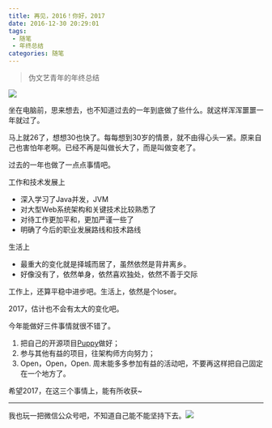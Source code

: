 ```yaml
---
title: 再见，2016！你好，2017
date: 2016-12-30 20:29:01
tags: 
 - 随笔
 - 年终总结
categories: 随笔
---
```

<blockquote>
伪文艺青年的年终总结
</blockquote>

![](http://o9z6i1a1s.bkt.clouddn.com/2017-b.jpg)

<!--more-->

坐在电脑前，思来想去，也不知道过去的一年到底做了些什么。就这样浑浑噩噩一年就过了。

马上就26了，想想30也快了。每每想到30岁的情景，就不由得心头一紧。原来自己也害怕年老啊。已经不再是叫做长大了，而是叫做变老了。

过去的一年也做了一点点事情吧。

工作和技术发展上

* 深入学习了Java并发，JVM
* 对大型Web系统架构和关键技术比较熟悉了
* 对待工作更加平和，更加严谨一些了
* 明确了今后的职业发展路线和技术路线

生活上

* 最重大的变化就是择城而居了，虽然依然是背井离乡。
* 好像没有了，依然单身，依然喜欢独处，依然不善于交际

工作上，还算平稳中进步吧。生活上，依然是个loser。

2017，估计也不会有太大的变化吧。

今年能做好三件事情就很不错了。

1. 把自己的开源项目[Puppy](https://github.com/34benma/Puppy)做好；
2. 参与其他有益的项目，往架构师方向努力；
3. Open，Open，Open. 周末能多多参加有益的活动吧，不要再这样把自己固定在一个地方了。

希望2017，在这三个事情上，能有所收获~

---

我也玩一把微信公众号吧，不知道自己能不能坚持下去。![](http://o9z6i1a1s.bkt.clouddn.com/qrcode_for_gh_71949902d944_258.jpg)
